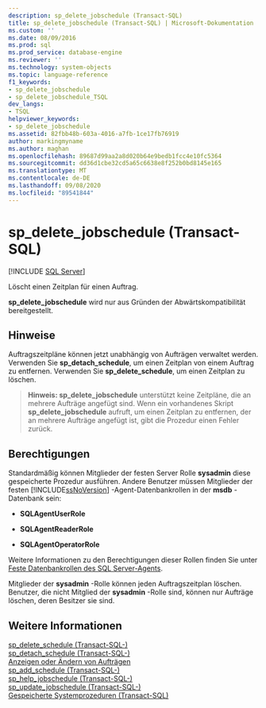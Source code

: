 ```yaml
---
description: sp_delete_jobschedule (Transact-SQL)
title: sp_delete_jobschedule (Transact-SQL) | Microsoft-Dokumentation
ms.custom: ''
ms.date: 08/09/2016
ms.prod: sql
ms.prod_service: database-engine
ms.reviewer: ''
ms.technology: system-objects
ms.topic: language-reference
f1_keywords:
- sp_delete_jobschedule
- sp_delete_jobschedule_TSQL
dev_langs:
- TSQL
helpviewer_keywords:
- sp_delete_jobschedule
ms.assetid: 82fbb48b-603a-4016-a7fb-1ce17fb76919
author: markingmyname
ms.author: maghan
ms.openlocfilehash: 89687d99aa2a8d020b64e9bedb1fcc4e10fc5364
ms.sourcegitcommit: dd36d1cbe32cd5a65c6638e8f252b0bd8145e165
ms.translationtype: MT
ms.contentlocale: de-DE
ms.lasthandoff: 09/08/2020
ms.locfileid: "89541844"
---
```

# <a name="sp_delete_jobschedule-transact-sql"></a>sp_delete_jobschedule (Transact-SQL)
[!INCLUDE [SQL Server](../../includes/applies-to-version/sqlserver.md)]

  Löscht einen Zeitplan für einen Auftrag.  
  
 **sp_delete_jobschedule** wird nur aus Gründen der Abwärtskompatibilität bereitgestellt.  
  
  
## <a name="remarks"></a>Hinweise  
 Auftragszeitpläne können jetzt unabhängig von Aufträgen verwaltet werden. Verwenden Sie **sp_detach_schedule**, um einen Zeitplan von einem Auftrag zu entfernen. Verwenden Sie **sp_delete_schedule**, um einen Zeitplan zu löschen.  
  
> **Hinweis: sp_delete_jobschedule** unterstützt keine Zeitpläne, die an mehrere Aufträge angefügt sind. Wenn ein vorhandenes Skript **sp_delete_jobschedule** aufruft, um einen Zeitplan zu entfernen, der an mehrere Aufträge angefügt ist, gibt die Prozedur einen Fehler zurück.  
  
## <a name="permissions"></a>Berechtigungen  
 Standardmäßig können Mitglieder der festen Server Rolle **sysadmin** diese gespeicherte Prozedur ausführen. Andere Benutzer müssen Mitglieder der festen [!INCLUDE[ssNoVersion](../../includes/ssnoversion-md.md)] -Agent-Datenbankrollen in der **msdb** -Datenbank sein:  
  
-   **SQLAgentUserRole**  
  
-   **SQLAgentReaderRole**  
  
-   **SQLAgentOperatorRole**  
  
 Weitere Informationen zu den Berechtigungen dieser Rollen finden Sie unter [Feste Datenbankrollen des SQL Server-Agents](../../ssms/agent/sql-server-agent-fixed-database-roles.md).  
  
 Mitglieder der **sysadmin** -Rolle können jeden Auftragszeitplan löschen. Benutzer, die nicht Mitglied der **sysadmin** -Rolle sind, können nur Aufträge löschen, deren Besitzer sie sind.  
  
## <a name="see-also"></a>Weitere Informationen  
 [sp_delete_schedule &#40;Transact-SQL-&#41;](../../relational-databases/system-stored-procedures/sp-delete-schedule-transact-sql.md)   
 [sp_detach_schedule &#40;Transact-SQL-&#41;](../../relational-databases/system-stored-procedures/sp-detach-schedule-transact-sql.md)   
 [Anzeigen oder Ändern von Aufträgen](../../ssms/agent/view-or-modify-jobs.md)   
 [sp_add_schedule &#40;Transact-SQL-&#41;](../../relational-databases/system-stored-procedures/sp-add-schedule-transact-sql.md)   
 [sp_help_jobschedule &#40;Transact-SQL-&#41;](../../relational-databases/system-stored-procedures/sp-help-jobschedule-transact-sql.md)   
 [sp_update_jobschedule &#40;Transact-SQL-&#41;](../../relational-databases/system-stored-procedures/sp-update-jobschedule-transact-sql.md)   
 [Gespeicherte Systemprozeduren &#40;Transact-SQL&#41;](../../relational-databases/system-stored-procedures/system-stored-procedures-transact-sql.md)  
  
  
